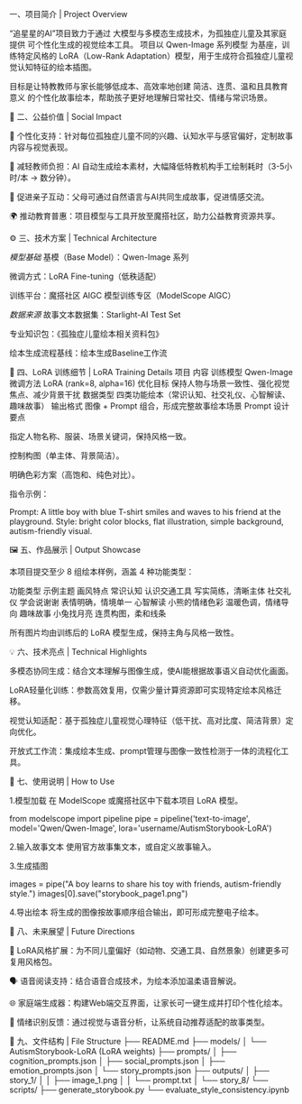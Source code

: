 一、项目简介 | Project Overview

“追星星的AI”项目致力于通过 大模型与多模态生成技术，为孤独症儿童及其家庭提供 可个性化生成的视觉绘本工具。
项目以 Qwen-Image 系列模型 为基座，训练特定风格的 LoRA（Low-Rank Adaptation）模型，用于生成符合孤独症儿童视觉认知特征的绘本插图。

目标是让特教教师与家长能够低成本、高效率地创建 简洁、连贯、温和且具教育意义 的个性化故事绘本，帮助孩子更好地理解日常社交、情绪与常识场景。

🧩 二、公益价值 | Social Impact

🎨 个性化支持：针对每位孤独症儿童不同的兴趣、认知水平与感官偏好，定制故事内容与视觉表现。

🤝 减轻教师负担：AI 自动生成绘本素材，大幅降低特教机构手工绘制耗时（3-5小时/本 → 数分钟）。

💬 促进亲子互动：父母可通过自然语言与AI共同生成故事，促进情感交流。

🌍 推动教育普惠：项目模型与工具开放至魔搭社区，助力公益教育资源共享。

⚙️ 三、技术方案 | Technical Architecture

*模型基础*
基模（Base Model）：Qwen-Image 系列

微调方式：LoRA Fine-tuning（低秩适配）

训练平台：魔搭社区 AIGC 模型训练专区（ModelScope AIGC）


*数据来源*
故事文本数据集：Starlight-AI Test Set

专业知识包：《孤独症儿童绘本相关资料包》

绘本生成流程基线：绘本生成Baseline工作流


🧠 四、LoRA 训练细节 | LoRA Training Details
项目	内容
训练模型	Qwen-Image
微调方法	LoRA (rank=8, alpha=16)
优化目标	保持人物与场景一致性、强化视觉焦点、减少背景干扰
数据类型	四类功能绘本（常识认知、社交礼仪、心智解读、趣味故事）
输出格式	图像 + Prompt 组合，形成完整故事绘本场景
Prompt 设计要点

指定人物名称、服装、场景关键词，保持风格一致。

控制构图（单主体、背景简洁）。

明确色彩方案（高饱和、纯色对比）。

指令示例：

Prompt: A little boy with blue T-shirt smiles and waves to his friend at the playground.
Style: bright color blocks, flat illustration, simple background, autism-friendly visual.

🖼️ 五、作品展示 | Output Showcase

本项目提交至少 8 组绘本样例，涵盖 4 种功能类型：

功能类型	示例主题	画风特点
常识认知	认识交通工具	写实简练，清晰主体
社交礼仪	学会说谢谢	表情明确，情境单一
心智解读	小熊的情绪色彩	温暖色调，情绪导向
趣味故事	小兔找月亮	连贯构图，柔和线条

所有图片均由训练后的 LoRA 模型生成，保持主角与风格一致性。

💡 六、技术亮点 | Technical Highlights

多模态协同生成：结合文本理解与图像生成，使AI能根据故事语义自动优化画面。

LoRA轻量化训练：参数高效复用，仅需少量计算资源即可实现特定绘本风格迁移。

视觉认知适配：基于孤独症儿童视觉心理特征（低干扰、高对比度、简洁背景）定向优化。

开放式工作流：集成绘本生成、prompt管理与图像一致性检测于一体的流程化工具。

🚀 七、使用说明 | How to Use

1.模型加载
在 ModelScope 或魔搭社区中下载本项目 LoRA 模型。

from modelscope import pipeline
pipe = pipeline('text-to-image', model='Qwen/Qwen-Image', lora='username/AutismStorybook-LoRA')


2.输入故事文本
使用官方故事集文本，或自定义故事输入。

3.生成插图

images = pipe("A boy learns to share his toy with friends, autism-friendly style.")
images[0].save("storybook_page1.png")

4.导出绘本
将生成的图像按故事顺序组合输出，即可形成完整电子绘本。

🌱 八、未来展望 | Future Directions

🧩 LoRA风格扩展：为不同儿童偏好（如动物、交通工具、自然景象）创建更多可复用风格包。

🗣️ 语音阅读支持：结合语音合成技术，为绘本添加温柔语音解说。

🌐 家庭端生成器：构建Web端交互界面，让家长可一键生成并打印个性化绘本。

🤖 情绪识别反馈：通过视觉与语音分析，让系统自动推荐适配的故事类型。

📎 九、文件结构 | File Structure
├── README.md
├── models/
│   └── AutismStorybook-LoRA (LoRA weights)
├── prompts/
│   ├── cognition_prompts.json
│   ├── social_prompts.json
│   ├── emotion_prompts.json
│   └── story_prompts.json
├── outputs/
│   ├── story_1/
│   │   ├── image_1.png
│   │   └── prompt.txt
│   └── story_8/
└── scripts/
    ├── generate_storybook.py
    └── evaluate_style_consistency.ipynb
